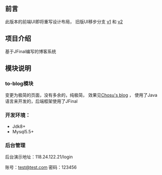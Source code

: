 ## 前言
  此版本的前端UI即将重写设计布局，
  旧版UI移步分支 
  [v1](https://gitee.com/choxsu/sblog/tree/v1) 和 [v2](https://gitee.com/choxsu/sblog/tree/v2)
## 项目介绍
  基于JFinal编写的博客系统
## 模块说明
### to-blog模块
  变更为极简的页面，没有多余的，纯极简，
  效果见[Chosu's blog](http://118.24.122.21/ "Chosu") ，
  使用了Java语言来开发的，后端框架使用了JFinal 
### 开发环境：
- Jdk8+
- Mysql5.5+
### 后台管理
后台演示地址：118.24.122.21/login

账号：test@test.com    密码：123456


